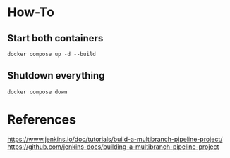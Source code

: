 # How-To
## Start both containers
```shell
docker compose up -d --build
```

## Shutdown everything
```shell
docker compose down
```

# References
https://www.jenkins.io/doc/tutorials/build-a-multibranch-pipeline-project/
https://github.com/jenkins-docs/building-a-multibranch-pipeline-project
